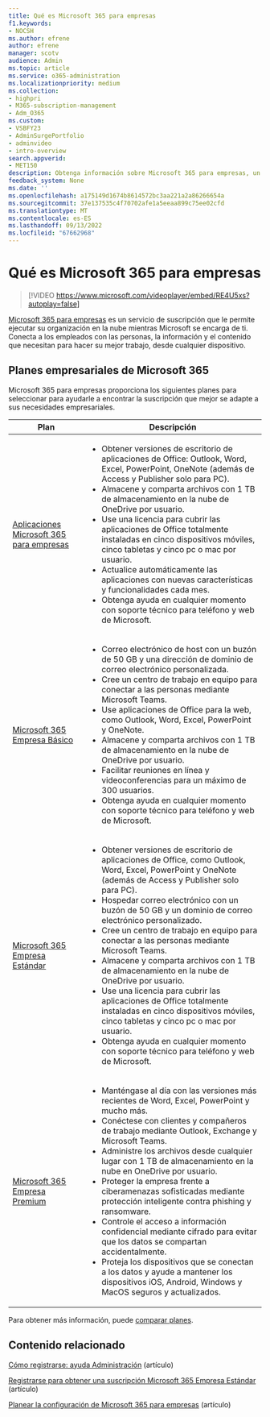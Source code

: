 ```yaml
---
title: Qué es Microsoft 365 para empresas
f1.keywords:
- NOCSH
ms.author: efrene
author: efrene
manager: scotv
audience: Admin
ms.topic: article
ms.service: o365-administration
ms.localizationpriority: medium
ms.collection:
- highpri
- M365-subscription-management
- Adm_O365
ms.custom:
- VSBFY23
- AdminSurgePortfolio
- adminvideo
- intro-overview
search.appverid:
- MET150
description: Obtenga información sobre Microsoft 365 para empresas, un servicio de suscripción que se encarga de la parte de TI.
feedback_system: None
ms.date: ''
ms.openlocfilehash: a175149d1674b8614572bc3aa221a2a86266654a
ms.sourcegitcommit: 37e137535c4f70702afe1a5eeaa899c75ee02cfd
ms.translationtype: MT
ms.contentlocale: es-ES
ms.lasthandoff: 09/13/2022
ms.locfileid: "67662968"
---
```

# <a name="what-is-microsoft-365-for-business"></a>Qué es Microsoft 365 para empresas

> [!VIDEO https://www.microsoft.com/videoplayer/embed/RE4U5xs?autoplay=false]

[Microsoft 365 para empresas](https://www.microsoft.com/microsoft-365/business) es un servicio de suscripción que le permite ejecutar su organización en la nube mientras Microsoft se encarga de ti. Conecta a los empleados con las personas, la información y el contenido que necesitan para hacer su mejor trabajo, desde cualquier dispositivo.

## <a name="microsoft-365-for-business-plans"></a>Planes empresariales de Microsoft 365

Microsoft 365 para empresas proporciona los siguientes planes para seleccionar para ayudarle a encontrar la suscripción que mejor se adapte a sus necesidades empresariales.

|Plan|Descripción|
|---|---|
|[Aplicaciones Microsoft 365 para empresas](https://www.microsoft.com/microsoft-365/business/microsoft-365-apps-for-business)|<ul><li>Obtener versiones de escritorio de aplicaciones de Office: Outlook, Word, Excel, PowerPoint, OneNote (además de Access y Publisher solo para PC).</li><li>Almacene y comparta archivos con 1 TB de almacenamiento en la nube de OneDrive por usuario.</li><li>Use una licencia para cubrir las aplicaciones de Office totalmente instaladas en cinco dispositivos móviles, cinco tabletas y cinco pc o mac por usuario.</li><li>Actualice automáticamente las aplicaciones con nuevas características y funcionalidades cada mes.</li><li>Obtenga ayuda en cualquier momento con soporte técnico para teléfono y web de Microsoft.</li></ul>|
|[Microsoft 365 Empresa Básico](https://www.microsoft.com/microsoft-365/business/microsoft-365-business-basic)|<ul><li>Correo electrónico de host con un buzón de 50 GB y una dirección de dominio de correo electrónico personalizada.</li><li>Cree un centro de trabajo en equipo para conectar a las personas mediante Microsoft Teams.</li><li>Use aplicaciones de Office para la web, como Outlook, Word, Excel, PowerPoint y OneNote.</li><li>Almacene y comparta archivos con 1 TB de almacenamiento en la nube de OneDrive por usuario.</li><li>Facilitar reuniones en línea y videoconferencias para un máximo de 300 usuarios.</li><li>Obtenga ayuda en cualquier momento con soporte técnico para teléfono y web de Microsoft.</li></ul>|
|[Microsoft 365 Empresa Estándar](https://www.microsoft.com/microsoft-365/business/microsoft-365-business-standard)|<ul><li>Obtener versiones de escritorio de aplicaciones de Office, como Outlook, Word, Excel, PowerPoint y OneNote (además de Access y Publisher solo para PC).</li><li>Hospedar correo electrónico con un buzón de 50 GB y un dominio de correo electrónico personalizado.</li><li>Cree un centro de trabajo en equipo para conectar a las personas mediante Microsoft Teams.</li><li>Almacene y comparta archivos con 1 TB de almacenamiento en la nube de OneDrive por usuario.</li><li>Use una licencia para cubrir las aplicaciones de Office totalmente instaladas en cinco dispositivos móviles, cinco tabletas y cinco pc o mac por usuario.</li><li>Obtenga ayuda en cualquier momento con soporte técnico para teléfono y web de Microsoft.</li></ul>|
|[Microsoft 365 Empresa Premium](https://www.microsoft.com/microsoft-365/business/microsoft-365-business-premium)|<ul><li>Manténgase al día con las versiones más recientes de Word, Excel, PowerPoint y mucho más.</li><li>Conéctese con clientes y compañeros de trabajo mediante Outlook, Exchange y Microsoft Teams.</li><li>Administre los archivos desde cualquier lugar con 1 TB de almacenamiento en la nube en OneDrive por usuario.</li><li>Proteger la empresa frente a ciberamenazas sofisticadas mediante protección inteligente contra phishing y ransomware.</li><li>Controle el acceso a información confidencial mediante cifrado para evitar que los datos se compartan accidentalmente.</li><li>Proteja los dispositivos que se conectan a los datos y ayude a mantener los dispositivos iOS, Android, Windows y MacOS seguros y actualizados.</li></ul>|

Para obtener más información, puede [comparar planes](https://www.microsoft.com/microsoft-365/business#coreui-heading-hiatrep).

## <a name="related-content"></a>Contenido relacionado

[Cómo registrarse: ayuda Administración](../admin-overview/sign-up-for-office-365.md) (artículo)

[Registrarse para obtener una suscripción Microsoft 365 Empresa Estándar](../simplified-signup/signup-business-standard.md) (artículo)

[Planear la configuración de Microsoft 365 para empresas](../setup/plan-your-setup.md) (artículo)
